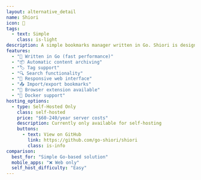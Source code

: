 ```yaml
---
layout: alternative_detail
name: Shiori
icon: 📖
tags:
  - text: Simple
    class: is-light
description: A simple bookmarks manager written in Go. Shiori is designed to be a simple and fast bookmark manager that can archive web pages. It offers a clean web interface and is easy to deploy.
features:
  - "🚀 Written in Go (fast performance)"
  - "📦 Automatic content archiving"
  - "🏷️ Tag support"
  - "🔍 Search functionality"
  - "📱 Responsive web interface"
  - "📤 Import/export bookmarks"
  - "🔌 Browser extension available"
  - "🐳 Docker support"
hosting_options:
  - type: Self-Hosted Only
    class: self-hosted
    price: "$60-240/year server costs"
    description: Currently only available for self-hosting
    buttons:
      - text: View on GitHub
        link: https://github.com/go-shiori/shiori
        class: is-info
comparison:
  best_for: "Simple Go-based solution"
  mobile_apps: "❌ Web only"
  self_host_difficulty: "Easy"
---
```

